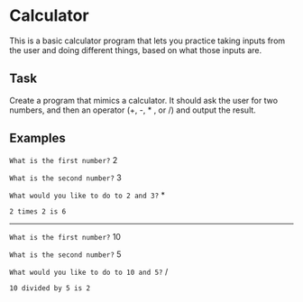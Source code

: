 # Calculator

This is a basic calculator program that lets you practice taking inputs from the user and doing different things, based on what those inputs are.

## Task

Create a program that mimics a calculator. It should ask the user for two numbers, and then an operator (+, -, * , or /) and output the result.

## Examples

`What is the first number?` 2

`What is the second number?` 3

`What would you like to do to 2 and 3?` *

`2 times 2 is 6`

---

`What is the first number?` 10

`What is the second number?` 5

`What would you like to do to 10 and 5?` /

`10 divided by 5 is 2`